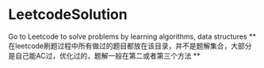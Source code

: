 # LeetcodeSolution
Go to Leetcode to solve problems by learning algorithms, data structures
** 在leetcode刷题过程中所有做过的题目都放在该目录，并不是题解集合，大部分是自己能AC过，优化过的，题解一般在第二或者第三个方法 **
